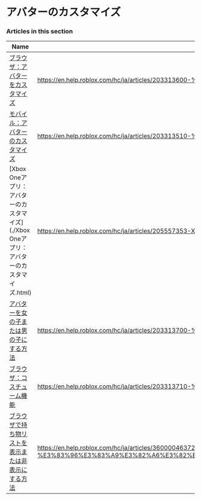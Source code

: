 # アバターのカスタマイズ  
### Articles in this section
Name|URL
-|-
[ブラウザ：アバターをカスタマイズ](./ブラウザ：アバターをカスタマイズ.html) |https://en.help.roblox.com/hc/ja/articles/203313600-%E3%83%96%E3%83%A9%E3%82%A6%E3%82%B6-%E3%82%A2%E3%83%90%E3%82%BF%E3%83%BC%E3%82%92%E3%82%AB%E3%82%B9%E3%82%BF%E3%83%9E%E3%82%A4%E3%82%BA
[モバイル：アバターのカスタマイズ](./モバイル：アバターのカスタマイズ.html) |https://en.help.roblox.com/hc/ja/articles/203313510-%E3%83%A2%E3%83%90%E3%82%A4%E3%83%AB-%E3%82%A2%E3%83%90%E3%82%BF%E3%83%BC%E3%81%AE%E3%82%AB%E3%82%B9%E3%82%BF%E3%83%9E%E3%82%A4%E3%82%BA
[Xbox Oneアプリ：アバターのカスタマイズ](./Xbox Oneアプリ：アバターのカスタマイズ.html) |https://en.help.roblox.com/hc/ja/articles/205557353-Xbox-One%E3%82%A2%E3%83%97%E3%83%AA-%E3%82%A2%E3%83%90%E3%82%BF%E3%83%BC%E3%81%AE%E3%82%AB%E3%82%B9%E3%82%BF%E3%83%9E%E3%82%A4%E3%82%BA
[アバターを女の子または男の子にする方法](./アバターを女の子または男の子にする方法.html) |https://en.help.roblox.com/hc/ja/articles/203313700-%E3%82%A2%E3%83%90%E3%82%BF%E3%83%BC%E3%82%92%E5%A5%B3%E3%81%AE%E5%AD%90%E3%81%BE%E3%81%9F%E3%81%AF%E7%94%B7%E3%81%AE%E5%AD%90%E3%81%AB%E3%81%99%E3%82%8B%E6%96%B9%E6%B3%95
[ブラウザ：コスチューム機能](./ブラウザ：コスチューム機能.html) |https://en.help.roblox.com/hc/ja/articles/203313710-%E3%83%96%E3%83%A9%E3%82%A6%E3%82%B6-%E3%82%B3%E3%82%B9%E3%83%81%E3%83%A5%E3%83%BC%E3%83%A0%E6%A9%9F%E8%83%BD
[ブラウザで持ち物リストを表示または非表示にする方法](./ブラウザで持ち物リストを表示または非表示にする方法.html) |https://en.help.roblox.com/hc/ja/articles/360000463726-%E3%83%96%E3%83%A9%E3%82%A6%E3%82%B6%E3%81%A7%E6%8C%81%E3%81%A1%E7%89%A9%E3%83%AA%E3%82%B9%E3%83%88%E3%82%92%E8%A1%A8%E7%A4%BA%E3%81%BE%E3%81%9F%E3%81%AF%E9%9D%9E%E8%A1%A8%E7%A4%BA%E3%81%AB%E3%81%99%E3%82%8B%E6%96%B9%E6%B3%95